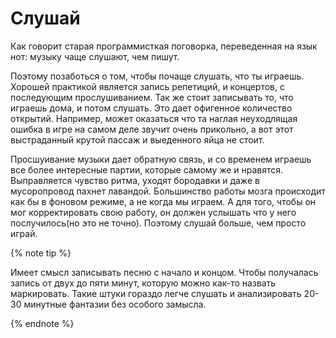 # Слушай

Как говорит старая программисткая поговорка, переведенная на  язык нот: музыку чаще слушают, чем пишут. 

Поэтому позаботься о том, чтобы почаще слушать, что ты играешь. Хорошей практикой является запись репетиций, и концертов, с последующим прослушиванием. Так же стоит записывать то, что играешь дома, и потом слушать. Это дает офигенное количество открытий. Например, может оказаться что та наглая неуходлящая ошибка в игре на самом деле звучит очень прикольно, а вот этот выстраданный крутой пассаж и выеденного яйца не стоит. 

Просшуивание музыки дает обратную связь, и со временем играешь все более интересные партии, которые самому же и нравятся. Выправляется чувство ритма, уходят бородавки и даже в мусоропровод пахнет лавандой. Большинство работы мозга происходит как бы в фоновом режиме, а не когда мы играем. А для того, чтобы он мог корректировать свою работу, он должен услышать что у него послучилось(но это не точно). Поэтому слушай больше, чем просто играй. 

{% note tip %}

Имеет смысл записывать песню с начало и концом. Чтобы получалась запись от двух до пяти минут, которую можно как-то назвать маркировать. Такие штуки гораздо легче слушать и анализировать 20-30 минутные фантазии без особого замысла.

{% endnote %}